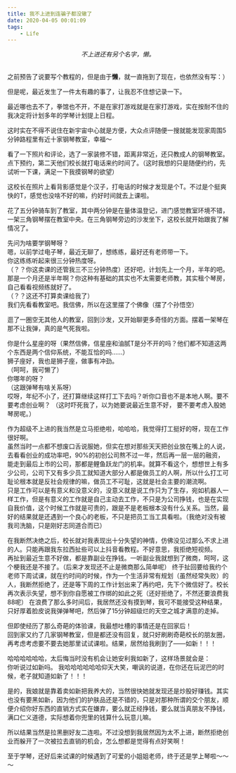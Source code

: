 ```yaml
---
title: 我不上进到连骗子都没辙了
date: 2020-04-05 00:01:09
tags:
	- Life
---
```



<center><i>不上进还有另个名字，懒。</i></center>
<br/>

之前预告了说要写个教程的，但是由于**懒**，就一直拖到了现在，也依然没有写：）

但是呢，最近发生了一件太有趣的事了，让我忍不住想记录一下。

最近哪也去不了，拳馆也不开，不是在家打游戏就是在家打游戏，实在按耐不住的我决定将计划多年的学琴计划提上日程。

这时实在不得不说住在新宇宙中心就是方便，大众点评随便一搜就能发现家周围5分钟路程里有近十家钢琴教室，幸福～

看了一下照片和评论，选了一家装修不错，距离非常近，还只教成人的钢琴教室。点下预约，第二天他们校长就打电话来约时间了。（这时我想的只是随便约约，先试听一下课，满足一下我摸钢琴的欲望）

<!--more-->

这校长在照片上看背影感觉是个汉子，打电话的时候才发现是个T。不过是个挺爽快的T，感觉也没啥不好的嘛，约好时间就去上课啦。

花了五分钟骑车到了教室，其中两分钟是在量体温登记，进门感觉教室环境不错，一架三角钢琴摆在教室中央。在三角钢琴旁边的沙发坐下，这校长就开始跟我了解情况了。

先问为啥要学钢琴呀？  
嗯，以前学过电子琴，最近无聊了，想练练，最好还有老师带一下。  
你这练练听起来很三分钟热度呀。  
（？？你这卖课的还管我三不三分钟热度）还好吧，计划先上一个月，半年的吧。  
那是一个月还是半年啊？你这种有基础的其实也不太需要老师教，其实租个琴房，自己看看视频练就好了。  
（？？这还不打算卖课给我了）  
我们先看看教室吧。我信佛，所以在这里摆了个佛像（摆了个孙悟空）

逛了一圈空无其他人的教室，回到沙发，又开始聊更多奇怪的方面。摆着一架琴在那不让我弹，真的是气死我啦。

你是什么星座的呀（果然信佛，信星座和油腻T是分不开的吗？他们都不知道这两个东西是两个信仰系统，不能互恰的吗……）  
狮子座好，我也是狮子座，做事有冲劲。  
（呵呵，我可懒了）  
你哪年的呀？  
（这跟弹琴有啥关系呀）  
哎呀，年纪不小了，还打算继续这样打工下去吗？听你口音也不是本地人啊。要不要考虑创业啊？
（这时吓死我了，以为她要说最近生意不好， 要不要考虑入股她琴房呢。）

作为超级不上进的我当然是立马拒绝啦，哈哈哈，我觉得打工挺好的呀，现在工作很好啊。  
虽然当时一点都不想废口舌说服她，但实在想对那些天天把创业放在嘴上的人说，去看看创业的成功率吧，90%的初创公司熬不过一年，然后再一层一层的融资，能走到最后上市的公司，那都是鲤鱼跃龙门的机率。就算不看这个，想想世上有多少公司，公司下又有多少员工就知道大部分人都是做员工的人啊，所以什么打工可耻论根本就是反社会规律的嘛，做员工不可耻，这就是社会主要的潮流啊。  
只是工作可以是有意义和没意义的，没意义就是说工作只为了生存，宛如机器人一样工作，但是有意义的工作就是自己主动去工作，不只是为公司挣钱，也是在实现自我价值，这个时候工作就是可贵的，跟是不是老板根本没有什么关系。当然，最好的结果就是还遇到一个良心的老板，不只是把员工当工具看啦。（我绝对没有被我司洗脑，只是刚好志同道合而已）

在我断然决绝之后，校长就对我表现出十分失望的神情，仿佛没见过那么不求上进的人。只能再跟我东拉西扯些可以上抖音看教程。不好意思，我拒绝短视频。  
再扯到最近生意不好做，都是靠副业在挣钱。一听副业我就想到了微商，呵呵，这个梗我还是不接了。（后来才发现还不止是微商那么简单呢）
终于扯回要给我约个老师下周试课，就在约时间的时候，作为一个生活非常有规划（虽然经常失败）的人，我断然拒绝了，还是等下周的工作计划出来了再约吧，先下个微信好了。校长再次表示失望，想不到你自愿被工作绑的如此之死（还好拒绝了，不然还要浪费我88呢）
在浪费了那么多时间后，我居然还没有摸到琴，我可不能接受这种结果，只好厚着脸皮说我弹弹琴吧，然后弹了15分钟超级烂的天空之城才满意的走掉。

但即使经历了那么奇葩的体验课，我最想吐槽的事情还是在回家后！  
回到家又约了几家钢琴教室，但是都还没有回复，就只好刷刷奇葩校长的朋友圈，再考虑考虑要不要去她那里试试课啦。结果，居然给我刷到了——如新！！！

哈哈哈哈哈哈，太后悔当时没有机会让她安利我如新了，这样场景就会是：  
你听说过如新吗。
我哈哈哈哈哈哈仰天大笑，嘲讽的说道，在你还在玩泥巴的时候，老子就知道如新了！！！

是的，我娘就是靠着卖如新把我养大的，当然很快她就发现还是炒股好赚钱。其实也没有要黑如新，因为他们的护肤品还是不错的，只是对那种所谓的交个朋友，顺便介绍你好东西的直销方式实在嫌弃，要么就正经挣钱，要么就当真朋友不挣钱，满口仁义道德，实际想着你兜里的钱算什么玩意儿嘛。

所以结果当然是拉黑删好友二连啦。不过没想到我居然因为太不上进，断然拒绝创业而躲开了一次被拉去直销的机会，怎么想都是觉得有点好笑啊！

至于学琴，还好后来试课的时候遇到了可爱的小姐姐老师，终于还是学上琴啦～～～
